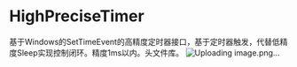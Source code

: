 # HighPreciseTimer
基于Windows的SetTimeEvent的高精度定时器接口，基于定时器触发，代替低精度Sleep实现控制闭环。精度1ms以内。头文件库。
![Uploading image.png…]()
